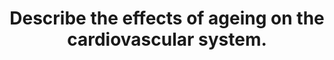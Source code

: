 ---
title: "Describe the effects of ageing on the cardiovascular system."
entityType: SAQ
exam: PEX
college: CICM
year: 2015
sitting: A
question: 19
passRate: 29
EC_extraCredit:
- "Recognition that aging reduces cardiovascular reserve followed up with an outline of the effects of aging on the heart, the vasculature, endothelial function and the conducting system would be rewarded with a good mark."
- "Few answers quantified the decrease of cardiac output with age and only even fewer ventured into the contribution of ventricular filling by atrial systole."
EC_errorsCommon:
- "Many candidates described the pathological processes which might affect the aging heart rather than the physiological ones."
- "Some answers were repetitious."
- "Some answers included a significant discussion of information that was not asked for (Laplace law/Poiseuille's law)."
- "No answer discussed endothelial changes with aging."
---